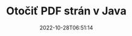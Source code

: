 ---
############################# Static ############################
layout: "auto-gen-merger"
date: 2022-10-28T06:51:14
draft: false
otherformats: xps tex epub

############################# Head ############################
head_title: "Otočiť PDF strán v Java – Otočiť o uhol 90, 180, 270"
head_description: "Otočte konkrétne alebo všetky strany dokumentu súboru PDF v uhle otočenia 90, 180, 270 pomocou rozhrania API na zlúčenie dokumentov."

############################# Header ############################
title: "Otočiť PDF strán v Java"
description: "Otočte PDF stránky pomocou niekoľkých riadkov kódu Java."
bg_image: "https://cms.admin.containerize.com/templates/aspose/App_Themes/V3/images/bg/header1.png"
bg_overlay: false
button:
    enable: true
    icon: "fas fa-arrow-down"
    label: "Stiahnite si bezplatnú skúšobnú verziu"
    link: "https://downloads.groupdocs.com/merger/java"

############################# SubMenu ############################
submenu:
    enable: true

    left:
        img_alt: "GroupDocs.Merger for Java"
        image: "https://cms.admin.containerize.com/templates/groupdocs/images/product-logos/90x90-noborder/groupdocs-merger-java.png"
        product: "GroupDocs.Merger"
        platform: "Java"

    middle:
        button:

            # button loop
            - link: "https://apireference.groupdocs.com/merger/java"
              text: "Referencia API"

            # button loop
            - link: "https://github.com/groupdocs-merger"
              text: "Príklady kódov"

            # button loop
            - link: "https://products.groupdocs.app/merger/family"
              text: "Živé ukážky"

            # button loop
            - link: "https://purchase.groupdocs.com/pricing/merger/java"
              text: "Stanovenie cien"

    right:
        link_download: "https://downloads.groupdocs.com/merger"
        link_learn: "https://docs.groupdocs.com/merger/java"
        link_buy: "https://purchase.groupdocs.com"

############################# About ############################
about:
    enable: true
    title: "O GroupDocs.Merger for Java API"
    content: |
        [GroupDocs.Merger for Java](/sk/merger/java/) ponúka jednoduché riešenie na bezpečné zlúčenie a rozdelenie medzi širokou škálou formátov dokumentov vrátane PDF, Microsoft Office (Word, Excel, PowerPoint , OneNote), OpenDocument, HTML, obrázky a mnoho ďalších v aplikáciách Java. Pridaním iba niekoľkých riadkov kódu vykonajte niekoľko operácií s dokumentom, ako je presunutie, odstránenie, otočenie, výmena, extrahovanie alebo zmena orientácie strán v dokumentoch. Rozhranie API na zlučovanie dokumentov tiež podporuje zobrazenie náhľadu stránok dokumentu ako obrázka na analýzu štruktúry dokumentu, formátovania a obsahu na stránke.
        
        GroupDocs.Merger API je správnou voľbou pre podnikové riešenia, ktoré vyžadujú funkcie rotácie strán súboru. Tieto rozhrania API sú dobre podporované na všetkých hlavných operačných systémoch a platformách vrátane J2SE 7.0 (1.7), J2SE 8.0 (1.8), Java 10.

############################# Steps ############################
steps:
    enable: true
    title_left: "Otočte PDF strán súboru v Java"
    content_left: |
        [GroupDocs.Merger for Java](/sk/merger/java/) uľahčuje vývojárom Java otáčať niektoré konkrétne alebo všetky stránky v súbore PDF o 90° , 180 alebo 270 uhol otáčania vykonaním niekoľkých jednoduchých krokov.
        
        * Inicializujte **RotateOptions** s požadovaným uhlom otočenia a číslami strán.
        * Vytvorte novú inštanciu **Merger** a zadajte cestu zdrojového dokumentu ako parameter konštruktora.
        * Zavolajte na **rotatePages** a odovzdajte objekt **RotateOptions**.
        * Zavolajte **Save** a zadajte cestu k súboru na uloženie výsledného dokumentu.

    title_right: "Požiadavky na systém"
    content_right: |
        Rozhrania API GroupDocs.Merger for Java sú podporované na všetkých hlavných platformách a operačných systémoch. Pred spustením nižšie uvedeného kódu sa uistite, že máte vo svojom systéme nainštalované nasledujúce predpoklady.

        * Operačné systémy: Microsoft Windows, Linux, MacOS
        * Vývojové prostredia: NetBeans, IntelliJ IDEA, Eclipse
        * Rámce: J2SE 7.0 (1.7), J2SE 8.0 (1.8), Java 10
        * Stiahnite si najnovšiu verziu GroupDocs.Merger for Java z [Maven](https://repository.groupdocs.com/webapp/#/artifacts/browse/tree/General/repo/com/groupdocs/groupdocs-merger)
         
    code: |
     {{% merger/additional-styles %}}
     {{< merger/code-merger title="Ako otočiť PDF strán súboru pomocou Java vzorového kódu">}}

        ```java    
        // Otočte stránky súboru PDF pomocou rozhrania GroupDocs.Merger API
        // Inicializujte triedu RotateOptions, aby ste určili uhol otočenia a čísla strán, ktoré sa majú otáčať
        RotateOptions rotateOptions = new RotateOptions(RotateMode.Rotate180, new int[] { 2, 3 });

        // Okamžité zlúčenie so vstupným dokumentom PDF
        Merger merger = new Merger("input.pdf");

        // Zavolajte metódu RotatePages a odovzdajte jej objekt RotateOptions
        merger.rotatePages(rotateOptions);
    
        // Zavolajte metódu uloženia a zadajte požadovanú cestu k súboru na uloženie výstupného dokumentu
        merger.save("output.pdf");
        ```
     {{< /merger/code-merger >}}

############################# Demos ############################
demos:
    enable: true
    title: "Živé ukážky – Otočte PDF stránok súboru online"
    content: |
       Otočte stránky súboru PDF hneď teraz na webovej lokalite [GroupDocs.Merger Live Demos](https://products.groupdocs.app/splitter/rotate-pages/pdf).
       Živá ukážka má nasledujúce výhody.
        
############################# About Formats ############################
about_formats:
    enable: true

############################# More Formats ############################
more_formats:
    enable: true
    title: "Otočiť strany iných formátov dokumentov"
    content: |
        API na zlúčenie a rozdelenie dokumentov Java pre formáty súborov a obrázky. Otočte niektoré z populárnych formátov súborov, ako je uvedené nižšie.

############################# Back to top ###############################
back_to_top:
    enable: true
---